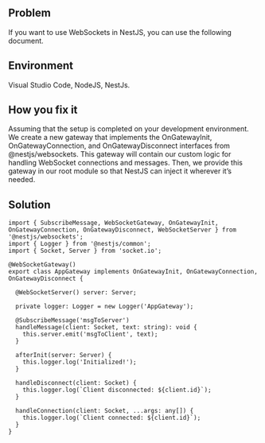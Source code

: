 ## Problem
If you want to use WebSockets in NestJS, you can use the following document.


## Environment
Visual Studio Code, NodeJS, NestJs.

## How you fix it
Assuming that the setup is completed on your development environment. We create a new gateway that implements the OnGatewayInit, OnGatewayConnection, and OnGatewayDisconnect interfaces from @nestjs/websockets. This gateway will contain our custom logic for handling WebSocket connections and messages. Then, we provide this gateway in our root module so that NestJS can inject it wherever it’s needed.

## Solution
```
import { SubscribeMessage, WebSocketGateway, OnGatewayInit, OnGatewayConnection, OnGatewayDisconnect, WebSocketServer } from '@nestjs/websockets';
import { Logger } from '@nestjs/common';
import { Socket, Server } from 'socket.io';

@WebSocketGateway()
export class AppGateway implements OnGatewayInit, OnGatewayConnection, OnGatewayDisconnect {

  @WebSocketServer() server: Server;

  private logger: Logger = new Logger('AppGateway');

  @SubscribeMessage('msgToServer')
  handleMessage(client: Socket, text: string): void {
    this.server.emit('msgToClient', text);
  }

  afterInit(server: Server) {
    this.logger.log('Initialized!');
  }

  handleDisconnect(client: Socket) {
    this.logger.log(`Client disconnected: ${client.id}`);
  }

  handleConnection(client: Socket, ...args: any[]) {
    this.logger.log(`Client connected: ${client.id}`);
  }
}

```
